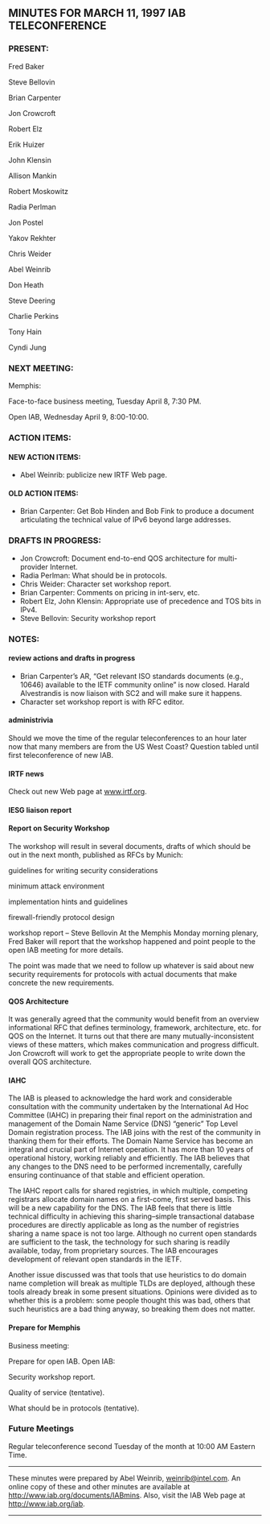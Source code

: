 
MINUTES FOR MARCH 11, 1997 IAB TELECONFERENCE
---------------------------------------------


### PRESENT:



 Fred Baker  

 Steve Bellovin  

 Brian Carpenter  

 Jon Crowcroft  

 Robert Elz  

 Erik Huizer  

 John Klensin  

 Allison Mankin  

 Robert Moskowitz  

 Radia Perlman  

 Jon Postel  

 Yakov Rekhter  

 Chris Weider  

 Abel Weinrib  

 Don Heath  

 Steve Deering  

 Charlie Perkins  

 Tony Hain  

Cyndi Jung

### NEXT MEETING:


Memphis:

 Face-to-face business meeting, Tuesday April 8, 7:30 PM.  

Open IAB, Wednesday April 9, 8:00-10:00.

### ACTION ITEMS:


#### NEW ACTION ITEMS:

+ Abel Weinrib: publicize new IRTF Web page.

#### OLD ACTION ITEMS:

+ Brian Carpenter: Get Bob Hinden and Bob Fink to produce a document articulating the technical value of IPv6 beyond large addresses.


### DRAFTS IN PROGRESS:


* Jon Crowcroft: Document end-to-end QOS architecture for multi-provider Internet.
* Radia Perlman: What should be in protocols.
* Chris Weider: Character set workshop report.
* Brian Carpenter: Comments on pricing in int-serv, etc.
* Robert Elz, John Klensin: Appropriate use of precedence and TOS bits in IPv4.
* Steve Bellovin: Security workshop report


### NOTES:


#### review actions and drafts in progress

- Brian Carpenter’s AR, “Get relevant ISO standards documents (e.g., 10646) available to the IETF community online” is now closed. Harald Alvestrandis is now liaison with SC2 and will make sure it happens.
- Character set workshop report is with RFC editor.

#### administrivia


Should we move the time of the regular teleconferences to an hour later now that many members are from the US West Coast? Question tabled until first teleconference of new IAB.

#### IRTF news


Check out new Web page at www.irtf.org.

#### IESG liaison report


#### Report on Security Workshop


The workshop will result in several documents, drafts of which should be out in the next month, published as RFCs by Munich:

 guidelines for writing security considerations  

 minimum attack environment  

 implementation hints and guidelines  

 firewall-friendly protocol design  

 workshop report – Steve Bellovin
 At the Memphis Monday morning plenary, Fred Baker will report that the workshop happened and point people to the open IAB meeting for more details. 


 The point was made that we need to follow up whatever is said about new security requirements for protocols with actual documents that make concrete the new requirements. 


#### QOS Architecture


It was generally agreed that the community would benefit from an overview informational RFC that defines terminology, framework, architecture, etc. for QOS on the Internet. It turns out that there are many mutually-inconsistent views of these matters, which makes communication and progress difficult.
 Jon Crowcroft will work to get the appropriate people to write down the overall QOS architecture. 


#### IAHC


The IAB is pleased to acknowledge the hard work and considerable consultation with the community undertaken by the International Ad Hoc Committee (IAHC) in preparing their final report on the administration and management of the Domain Name Service (DNS) “generic” Top Level Domain registration process. The IAB joins with the rest of the community in thanking them for their efforts.
 The Domain Name Service has become an integral and crucial part of Internet operation. It has more than 10 years of operational history, working reliably and efficiently. The IAB believes that any changes to the DNS need to be performed incrementally, carefully ensuring continuance of that stable and efficient operation. 


 The IAHC report calls for shared registries, in which multiple, competing registrars allocate domain names on a first-come, first served basis. This will be a new capability for the DNS. The IAB feels that there is little technical difficulty in achieving this sharing–simple transactional database procedures are directly applicable as long as the number of registries sharing a name space is not too large. Although no current open standards are sufficient to the task, the technology for such sharing is readily available, today, from proprietary sources. The IAB encourages development of relevant open standards in the IETF. 


 Another issue discussed was that tools that use heuristics to do domain name completion will break as multiple TLDs are deployed, although these tools already break in some present situations. Opinions were divided as to whether this is a problem: some people thought this was bad, others that such heuristics are a bad thing anyway, so breaking them does not matter. 


#### Prepare for Memphis


Business meeting: 

 Prepare for open IAB.
 Open IAB: 


 Security workshop report.  

 Quality of service (tentative).  

 What should be in protocols (tentative).

### Future Meetings



Regular teleconference second Tuesday of the month at 10:00 AM Eastern Time.




---


These minutes were prepared by Abel Weinrib, weinrib@intel.com. An online copy of these and other minutes are available at http://www.iab.org/documents/IABmins. Also, visit the IAB Web page at http://www.iab.org/iab.




---


